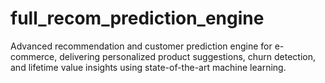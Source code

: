 # full_recom_prediction_engine
Advanced recommendation and customer prediction engine for e-commerce, delivering personalized product suggestions, churn detection, and lifetime value insights using state-of-the-art machine learning.
